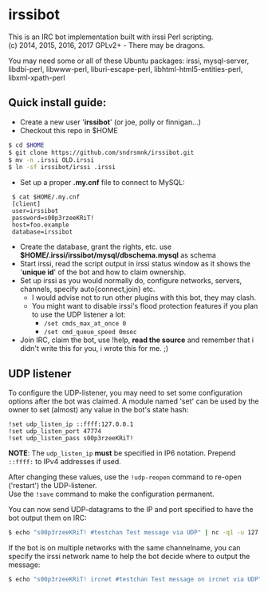 irssibot
====
This is an IRC bot implementation built with irssi Perl scripting.<br/>
(c) 2014, 2015, 2016, 2017 GPLv2+ - There may be dragons.

You may need some or all of these Ubuntu packages: irssi, mysql-server, libdbi-perl, libwww-perl, liburi-escape-perl, libhtml-html5-entities-perl, libxml-xpath-perl

Quick install guide:
----
 * Create a new user '**irssibot**' (or joe, polly or finnigan...)
 * Checkout this repo in $HOME
```sh
$ cd $HOME
$ git clone https://github.com/sndrsmnk/irssibot.git
$ mv -n .irssi OLD.irssi
$ ln -sf irssibot/irssi .irssi
```
 * Set up a proper **.my.cnf** file to connect to MySQL:
```mysql
 $ cat $HOME/.my.cnf
 [client]
 user=irssibot
 password=s00p3rzeeKRiT!
 host=foo.example
 database=irssibot
```
 * Create the database, grant the rights, etc.
 use **$HOME/.irssi/irssibot/mysql/dbschema.mysql** as schema
 * Start irssi, read the script output in irssi status window as it shows the '**unique id**' of the bot and how to claim ownership.
 * Set up irssi as you would normally do, configure networks, servers, channels, specify auto{connect,join} etc.
   * I would advise not to run other plugins with this bot, they may clash.
   * You might want to disable irssi's flood protection features if you plan to use the UDP listener a lot:
     * ```/set cmds_max_at_once 0```
     * ```/set cmd_queue_speed 0msec```
 * Join IRC, claim the bot, use !help, **read the source** and remember that i didn't write this for you, i wrote this for me. ;)

UDP listener
----
To configure the UDP-listener, you may need to set some configuration options after the bot was claimed. A module named 'set' can be used by the owner to set (almost) any value in the bot's state hash:

```text
!set udp_listen_ip ::ffff:127.0.0.1
!set udp_listen_port 47774
!set udp_listen_pass s00p3rzeeKRiT!
```

**NOTE**: The ```udp_listen_ip``` **must** be specified in IP6 notation. Prepend ```::ffff:``` to IPv4 addresses if used.

After changing these values, use the ```!udp-reopen``` command to re-open ('restart') the UDP-listener.<br/>
Use the ```!save``` command to make the configuration permanent.

You can now send UDP-datagrams to the IP and port specified to have the bot output them on IRC:
```sh
$ echo "s00p3rzeeKRiT! #testchan Test message via UDP" | nc -q1 -u 127.0.0.1 47774
```
If the bot is on multiple networks with the same channelname, you can specify the irssi network name to help the bot decide where to output the message:
```sh
$ echo "s00p3rzeeKRiT! ircnet #testchan Test message on ircnet via UDP" | nc -q1 -u 127.0.0.1 47774
```
